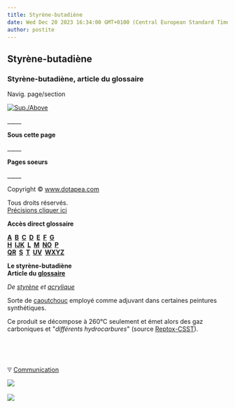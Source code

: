 ```yaml
---
title: Styrène-butadiène
date: Wed Dec 20 2023 16:34:00 GMT+0100 (Central European Standard Time)
author: postite
---
```


## Styrène-butadiène
### Styrène-butadiène, article du glossaire
 Navig. page/section

[![Sup./Above](_derived/up_cmp_themenoir010_up.gif)](s.html)

\_\_\_\_\_

**Sous cette page**

\_\_\_\_\_

**Pages soeurs**

\_\_\_\_\_

Copyright © www.dotapea.com

Tous droits réservés.  
[Précisions cliquer ici](droitscopie.html)

**Accès direct glossaire**

**[A](a.html)  [B](b.html)  [C](c.html)  [D](d.html)  [E](e.html)  [F](f.html)  [G](g.html)  
[H](h.html)  [IJK](ijk.html)  [L](l.html)  [M](m.html)  [NO](no.html)  [P](p.html)  
[QR](qr.html)  [S](s.html)  [T](t.html)  [UV](uv.html)  [WXYZ](wxyz.html)**

**Le styrène-butadiène  
Article du [glossaire](glossaire.html)**

_De [styrène](benzene.html#styrene) et [acrylique](acryliquegloss.html)_

Sorte de [caoutchouc](latex.html) employé comme adjuvant dans certaines peintures synthétiques.

Ce produit se décompose à 260°C seulement et émet alors des gaz carboniques et "_différents hydrocarbures_" (source [Reptox-CSST](liensutiles.html#csst)).



 

 ![](images/transparent122x1.gif)

![](images/flechebas.gif) [Communication](http://www.artrealite.com/annonceurs.htm) 

[![](https://cbonvin.fr/sites/regie.artrealite.com/visuels/campagne1.png)](index-2.html#20131014)

![](https://cbonvin.fr/sites/regie.artrealite.com/visuels/campagne2.png)